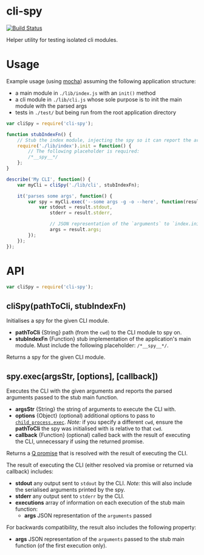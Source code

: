 cli-spy
=======

[![Build Status](https://travis-ci.org/unkillbob/cli-spy.png?branch=master)](https://travis-ci.org/unkillbob/cli-spy)

Helper utility for testing isolated cli modules.

Usage
=====

Example usage (using [mocha](http://visionmedia.github.io/mocha/)) assuming the following application structure:

- a main module in `./lib/index.js` with an `init()` method
- a cli module in `./lib/cli.js` whose sole purpose is to init the main module with the parsed args
- tests in `./test/` but being run from the root application directory

```js
var cliSpy = require('cli-spy');

function stubIndexFn() {
    // Stub the index module, injecting the spy so it can report the args passed to init:
    require('./lib/index').init = function() {
        // The following placeholder is required:
        /*__spy__*/
    };
}

describe('My CLI', function() {
    var myCli = cliSpy('./lib/cli', stubIndexFn);

    it('parses some args', function() {
        var spy = myCli.exec('--some args -g -o --here', function(result) {
            var stdout = result.stdout,
                stderr = result.stderr,

                // JSON representation of the `arguments` to `index.init()`
                args = result.args;
        });
    });
});
```


API
===

```js
var cliSpy = require('cli-spy');
```

## cliSpy(pathToCli, stubIndexFn)

Initialises a spy for the given CLI module.

- **pathToCli** {String} path (from the `cwd`) to the CLI module to spy on.
- **stubIndexFn** {Function} stub implementation of the application's main module. Must include the following placeholder: `/*__spy__*/`.

Returns a spy for the given CLI module.

## spy.exec(argsStr, [options], [callback])

Executes the CLI with the given arguments and reports the parsed arguments passed to the stub main function.

- **argsStr** {String} the string of arguments to execute the CLI with.
- **options** {Object} (optional) additional options to pass to [`child_process.exec`](http://nodejs.org/api/child_process.html#child_process_child_process_exec_command_options_callback). *Note:* if you specify a different `cwd`, ensure the **pathToCli** the spy was initialised with is relative to that `cwd`.
- **callback** {Function} (optional) called back with the result of executing the CLI, unnecessary if using the returned promise.

Returns a [Q promise](https://github.com/kriskowal/q) that is resolved with the result of executing the CLI.

The result of executing the CLI (either resolved via promise or returned via callback) includes:

- **stdout** any output sent to `stdout` by the CLI. *Note:* this will also include the serialised arguments printed by the spy.
- **stderr** any output sent to `stderr` by the CLI.
- **executions** array of information on each execution of the stub main function:
  - **args** JSON representation of the `arguments` passed

For backwards compatibility, the result also includes the following property:
- **args** JSON representation of the `arguments` passed to the stub main function (of the first execution only).
